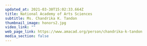 ```yaml
---
updated_at: 2021-03-30T15:02:33.664Z
title: National Academy of Arts Sciences
subtitle: Ms. Chandrika K. Tandon
thumbnail_image: honors2.jpg
video_link: ""
web_page_link: https://www.amacad.org/person/chandrika-k-tandon
media_section: false
---
```

